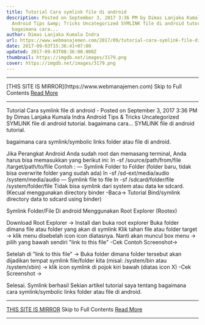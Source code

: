 ```yaml
---
title: Tutorial Cara symlink file di android
description: Posted on September 3, 2017 3:36 PM by Dimas Lanjaka Kumala Indra
  Android Tips &amp; Tricks Uncategorized SYMLINK file di android tutorial.
  bagaimana cara...
author: Dimas Lanjaka Kumala Indra
url: https://www.webmanajemen.com/2017/09/tutorial-cara-symlink-file-di-android.html
date: 2017-09-03T15:36:41+07:00
updated: 2017-09-03T08:36:00.000Z
thumbnail: https://imgdb.net/images/3179.png
cover: https://imgdb.net/images/3179.png
---
```


<hr/> [THIS SITE IS MIRROR](https://www.webmanajemen.com) Skip to Full Contents <a href="https://www.webmanajemen.com/2017/09/tutorial-cara-symlink-file-di-android.html" rel="follow" class="button" id="read-more">Read More</a> <hr/> Tutorial Cara symlink file di android - Posted on September 3, 2017 3:36 PM by Dimas Lanjaka Kumala Indra Android Tips &amp; Tricks Uncategorized SYMLINK file di android tutorial. bagaimana cara... SYMLINK file di android tutorial.


bagaimana cara symlink/symbolic links folder atau file di android.

Jika Perangkat Android Anda sudah root dan memasang terminal, Anda harus bisa memasukkan yang berikut ini: 
ln -sf /source/path/from/file /target/path/to/file
Contoh :
 — Symlink Folder to Folder (folder baru, tidak bisa overwrite folder yang sudah ada)
 ln -sf /sd-ext/media/audio /system/media/audio
 — Symlink file to file
 ln -sf /sdcard/folder/file /system/folder/file
Tidak bisa symlink dari system atau data ke sdcard. (Kecual menggunakan directory binder -Baca-> Tutorial Bind/symlink directory data to sdcard using binder)

Symlink Folder/File Di android Menggunakan Root Explorer (Rootex)

Download Root Explorer ->
Install dan buka root explorer
Buka folder dimana file atau folder yang akan di symlink
Klik tahan file atau folder target -> klik menu disebelah icon icon diatasnya.
Nanti akan muncul box menu -> pilih yang bawah sendiri "link to this file" -Cek Contoh Screenshot-> 


Setelah di "link to this file" -> Buka folder dimana folder tersebut akan dijadikan tempat symlink file/folder kita (misal: /system/bin atau /system/xbin) -> klik icon symlink di pojok kiri bawah (diatas icon X) -Cek Screenshot -> 


Selesai. Symlink berhasil
Sekian artikel tutorial saya tentang bagaimana cara symlink/symbolic links folder atau file di android. <hr/> [THIS SITE IS MIRROR](https://www.webmanajemen.com) Skip to Full Contents <a href="https://www.webmanajemen.com/2017/09/tutorial-cara-symlink-file-di-android.html" rel="follow" class="button" id="read-more">Read More</a> <hr/>